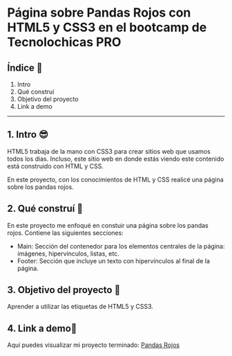 # Página sobre Pandas Rojos con HTML5 y CSS3 en el bootcamp de Tecnolochicas PRO


## Índice 📖
1. Intro 
2. Qué construí 
3. Objetivo del proyecto 
4. Link a demo 

****

## 1. Intro 😎
HTML5 trabaja de la mano con CSS3 para crear sitios web que usamos todos los días. Incluso, este sitio web en donde estás viendo este contenido está construido con HTML y CSS.

En este proyecto, con los conocimientos de HTML y CSS realicé una página sobre los pandas rojos.

## 2. Qué construí 🙌
En este proyecto me enfoqué en constuir una página sobre los pandas rojos.
Contiene las siguientes secciones:

* Main: Sección del contenedor para los elementos centrales de la página: imágenes, hipervínculos, listas, etc.
* Footer: Sección que incluye un texto con hipervínculos al final de la página.

## 3. Objetivo del proyecto 🎯
Aprender a utilizar las etiquetas de HTML5 y CSS3.

## 4. Link a demo📎
Aquí puedes visualizar mi proyecto terminado: [Pandas Rojos](https://cerulean-alpaca-b9e295.netlify.app/)






